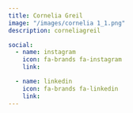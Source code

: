 ```yaml
---
title: Cornelia Greil
image: "/images/cornelia 1_1.png"
description: corneliagreil

social:
  - name: instagram
    icon: fa-brands fa-instagram
    link: 

  - name: linkedin
    icon: fa-brands fa-linkedin
    link: 
---
```


